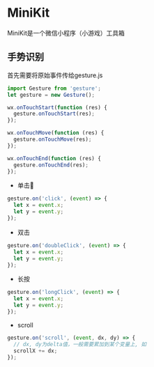 # MiniKit
MiniKit是一个微信小程序（小游戏）工具箱

## 手势识别
首先需要将原始事件传给gesture.js
```js
import Gesture from 'gesture';
let gesture = new Gesture();

wx.onTouchStart(function (res) {
  gesture.onTouchStart(res);
});

wx.onTouchMove(function (res) {
  gesture.onTouchMove(res);
});

wx.onTouchEnd(function (res) {
  gesture.onTouchEnd(res);
});

```
* 单击
```js
gesture.on('click', (event) => {
  let x = event.x;
  let y = event.y;
});
```

* 双击
```js
gesture.on('doubleClick', (event) => {
  let x = event.x;
  let y = event.y;
});
```

* 长按
```js
gesture.on('longClick', (event) => {
  let x = event.x;
  let y = event.y;
});
```

* scroll
```js
gesture.on('scroll', (event, dx, dy) => {
  // dx, dy为delta值，一般需要累加到某个变量上, 如
  scrollX += dx;
});
```
